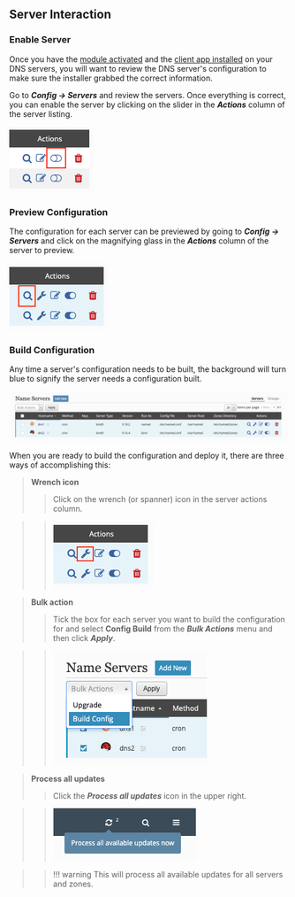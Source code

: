 ## Server Interaction
### Enable Server
Once you have the [module activated](../../index.md#activate-modules) and the [client app installed](../../../main/basic-install.md#client-installation) on your DNS servers, you will want to review the DNS server's configuration to make sure the installer grabbed the correct information.

Go to **_Config → Servers_** and review the servers.  Once everything is correct, you can enable the server by clicking on the slider in the **_Actions_** column of the server listing.

![Define Server Group](../../../images/modules/common/ServerEnable.png)

### Preview Configuration
The configuration for each server can be previewed by going to **_Config → Servers_** and click on the magnifying glass in the **_Actions_** column of the server to preview.

![Define Server Group](../../../images/modules/common/ServerPreviewConfig.png)

### Build Configuration
Any time a server's configuration needs to be built, the background will turn blue to signify the server needs a configuration built.

![Server Flagged for Build Config](../../../images/modules/common/Servers.png)

When you are ready to build the configuration and deploy it, there are three ways of accomplishing this:

>**Wrench icon**
>> Click on the wrench (or spanner) icon in the server actions column.

>> ![Process all updates](../../../images/modules/common/ServerBuildConfig.png)

>**Bulk action**
>> Tick the box for each server you want to build the configuration for and select **Config Build** from the **_Bulk Actions_** menu and then click **_Apply_**.

>> ![Process all updates](../../../images/modules/common/ServerBuildConfigBulk.png)

>**Process all updates**
>> Click the **_Process all updates_** icon in the upper right.

>> ![Process all updates](../../../images/modules/common/ProcessAllUpdates.png)

>> !!! warning
       This will process all available updates for all servers and zones.
